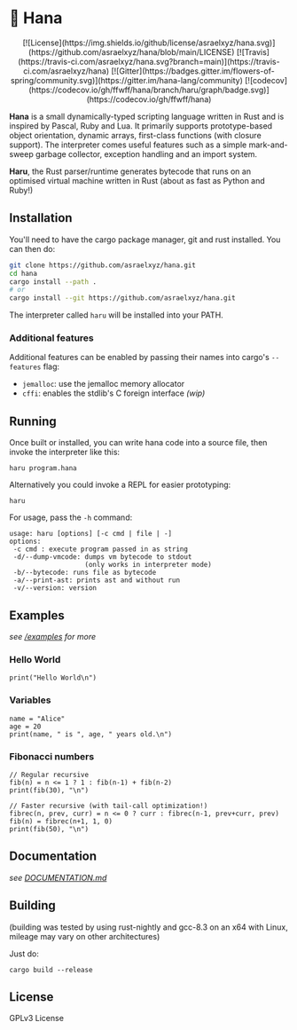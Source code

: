 # 🌸 Hana

<div id="badges" align="center">
[![License](https://img.shields.io/github/license/asraelxyz/hana.svg)](https://github.com/asraelxyz/hana/blob/main/LICENSE)
[![Travis](https://travis-ci.com/asraelxyz/hana.svg?branch=main)](https://travis-ci.com/asraelxyz/hana)
[![Gitter](https://badges.gitter.im/flowers-of-spring/community.svg)](https://gitter.im/hana-lang/community)
[![codecov](https://codecov.io/gh/ffwff/hana/branch/haru/graph/badge.svg)](https://codecov.io/gh/ffwff/hana)
</div>

**Hana** is a small dynamically-typed scripting language written in Rust
and is inspired by Pascal, Ruby and Lua. It primarily supports prototype-based
object orientation, dynamic arrays, first-class functions (with closure support). The interpreter
comes useful features such as a simple mark-and-sweep garbage collector, exception handling
and an import system.

**Haru**, the Rust parser/runtime generates bytecode that runs on an optimised
virtual machine written in Rust (about as fast as Python and Ruby!)

## Installation

You'll need to have the cargo package manager, git and rust installed. You can then do:

```bash
git clone https://github.com/asraelxyz/hana.git
cd hana
cargo install --path .
# or
cargo install --git https://github.com/asraelxyz/hana.git
```

The interpreter called `haru` will be installed into your PATH.

### Additional features

Additional features can be enabled by passing their names into
cargo's `--features` flag:

* `jemalloc`: use the jemalloc memory allocator
* `cffi`: enables the stdlib's C foreign interface *(wip)*

## Running

Once built or installed, you can write hana code into a source file, then invoke the interpreter like this:

```
haru program.hana
```

Alternatively you could invoke a REPL for easier prototyping:

```
haru
```

For usage, pass the `-h` command:

```
usage: haru [options] [-c cmd | file | -]
options:
 -c cmd : execute program passed in as string
 -d/--dump-vmcode: dumps vm bytecode to stdout
                   (only works in interpreter mode)
 -b/--bytecode: runs file as bytecode
 -a/--print-ast: prints ast and without run
 -v/--version: version
```

## Examples

*see [/examples](https://github.com/ffwff/hana/tree/haru/examples) for more*

### Hello World

```
print("Hello World\n")
```

### Variables

```
name = "Alice"
age = 20
print(name, " is ", age, " years old.\n")
```

### Fibonacci numbers

```
// Regular recursive
fib(n) = n <= 1 ? 1 : fib(n-1) + fib(n-2)
print(fib(30), "\n")

// Faster recursive (with tail-call optimization!)
fibrec(n, prev, curr) = n <= 0 ? curr : fibrec(n-1, prev+curr, prev)
fib(n) = fibrec(n+1, 1, 0)
print(fib(50), "\n")
```

## Documentation

*see [DOCUMENTATION.md](https://github.com/ffwff/hana/blob/haru/DOCUMENTATION.md)*

## Building

(building was tested by using rust-nightly and gcc-8.3 on an x64 with Linux, mileage
may vary on other architectures)

Just do:

```
cargo build --release
```

## License

GPLv3 License
